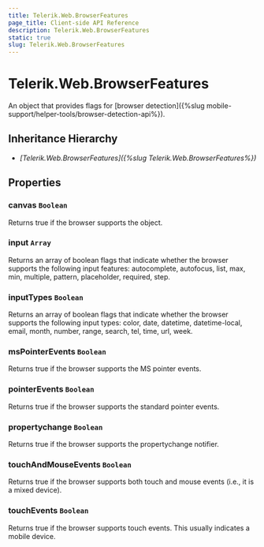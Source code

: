 ```yaml
---
title: Telerik.Web.BrowserFeatures
page_title: Client-side API Reference
description: Telerik.Web.BrowserFeatures
static: true
slug: Telerik.Web.BrowserFeatures
---
```


# Telerik.Web.BrowserFeatures

An object that provides flags for [browser detection]({%slug mobile-support/helper-tools/browser-detection-api%}).

## Inheritance Hierarchy

* *[Telerik.Web.BrowserFeatures]({%slug Telerik.Web.BrowserFeatures%})*


## Properties

### canvas `Boolean`

Returns true if the browser supports the <canvas> object.

### input `Array`

Returns an array of boolean flags that indicate whether the browser supports the following input features: autocomplete, autofocus, list, max, min, multiple, pattern, placeholder, required, step.

### inputTypes `Boolean`

Returns an array of boolean flags that indicate whether the browser supports the following input types: color, date, datetime, datetime-local, email, month, number, range, search, tel, time, url, week.

### msPointerEvents `Boolean`

Returns true if the browser supports the MS pointer events.

### pointerEvents `Boolean`

Returns true if the browser supports the standard pointer events.

### propertychange `Boolean`

Returns true if the browser supports the propertychange notifier.

### touchAndMouseEvents `Boolean`

Returns true if the browser supports both touch and mouse events (i.e., it is a mixed device).

### touchEvents `Boolean`

Returns true if the browser supports touch events. This usually indicates a mobile device.


